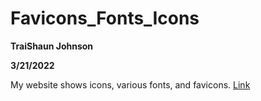 # Favicons_Fonts_Icons

**TraiShaun Johnson**

**3/21/2022**

My website shows icons, various fonts, and favicons. [Link](https://jtraishaun.github.io/Favicons_Fonts_Icons/contact.html)
